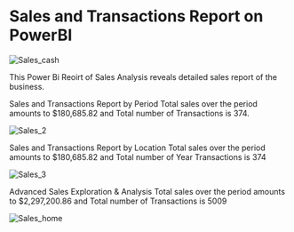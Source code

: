 # Sales and Transactions Report on PowerBI
![Sales_cash](https://github.com/mikeolaniyi/Sales_and_Transactions_Report_on_PowerBI/assets/120651356/c5277b0b-4045-4290-87ac-e6049d239bee)

This Power Bi Reoirt of Sales Analysis reveals detailed sales report of the business.


Sales and Transactions Report by Period
Total sales over the period amounts to $180,685.82 and Total number of Transactions is 374.

![Sales_2](https://github.com/mikeolaniyi/Sales_and_Transactions_Report_on_PowerBI/assets/120651356/417ebd77-4930-465b-96dc-98387cf53f91)


Sales and Transactions Report by Location
Total sales over the period amounts to $180,685.82 and Total number of Year Transactions is 374

![Sales_3](https://github.com/mikeolaniyi/Sales_and_Transactions_Report_on_PowerBI/assets/120651356/ea7732ee-b934-4e93-b283-d05d3f3824fb)


Advanced Sales Exploration & Analysis
Total sales over the period amounts to $2,297,200.86 and Total number of Transactions is 5009

![Sales_home](https://github.com/mikeolaniyi/Sales_and_Transactions_Report_on_PowerBI/assets/120651356/34759982-3f99-4d4d-8f4f-8a6ca79412ae)
